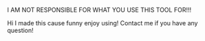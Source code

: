 I AM NOT RESPONSIBLE FOR WHAT YOU USE THIS TOOL FOR!!!

Hi I made this cause funny enjoy using!
Contact me if you have any question!
